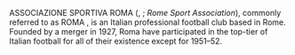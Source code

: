 ASSOCIAZIONE SPORTIVA ROMA (, ; _Rome Sport Association_), commonly referred to as ROMA , is an Italian professional football club based in Rome. Founded by a merger in 1927, Roma have participated in the top-tier of Italian football for all of their existence except for 1951–52.
